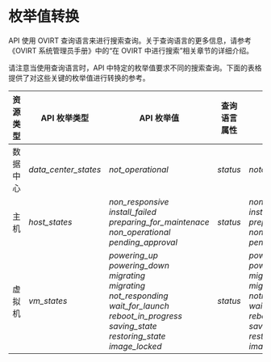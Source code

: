 # 枚举值转换

API 使用 OVIRT
查询语言来进行搜索查询。关于查询语言的更多信息，请参考《OVIRT
系统管理员手册》中的“在 OVIRT 中进行搜索”相关章节的详细介绍。

请注意当使用查询语言时，API
中特定的枚举值要求不同的搜索查询。下面的表格提供了对这些关键的枚举值进行转换的参考。

|资源类型|API 枚举类型|API 枚举值|查询语言属性|查询语言中的值|
|--------|------------|----------|------------|--------------|
|数据中心|*data\_center\_states*|*not\_operational*|*status*|*notoperational*|
|主机|*host\_states*|*non\_responsive*<br/>*install\_failed*<br/>*preparing\_for\_maintenace*<br/>*non\_operational*<br/>*pending\_approval*|*status*|*nonresponsive*<br/>*installfailed*<br/>*preparingfornaubtebace*<br/>*nonoperational*<br/>*pendingapproval*|
|虚拟机|*vm\_states*|*powering\_up*<br/>*powering\_down*<br/>*migrating*<br/>*migrating*<br/>*not\_responding*<br/>*wait\_for\_launch*<br/>*reboot\_in\_progress*<br/>*saving\_state*<br/>*restoring\_state*<br/>*image\_locked*|*status*|*poweringup*<br/>*poweringdown*<br/>*migratingfrom*<br/>*migratingto*<br/>*notresponding*<br/>*waitforlaunch*<br/>*rebootinprogress*<br/>*savingstate*<br/>*restoringstate*<br/>*imagelocked*|

